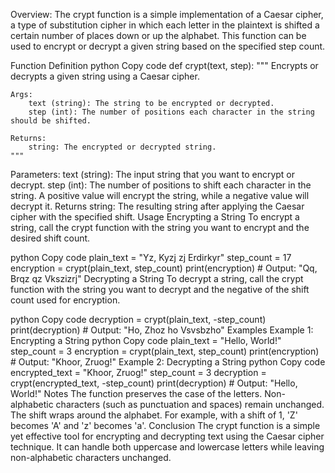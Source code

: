 Overview: 
The crypt function is a simple implementation of a Caesar cipher, a type of substitution cipher in which each letter in the plaintext is shifted a certain number of places down or up the alphabet. This function can be used to encrypt or decrypt a given string based on the specified step count.

Function Definition
python
Copy code
def crypt(text, step):
    """
    Encrypts or decrypts a given string using a Caesar cipher.

    Args:
        text (string): The string to be encrypted or decrypted.
        step (int): The number of positions each character in the string should be shifted.

    Returns:
        string: The encrypted or decrypted string.
    """
Parameters:
text (string): The input string that you want to encrypt or decrypt.
step (int): The number of positions to shift each character in the string. A positive value will encrypt the string, while a negative value will decrypt it.
Returns
string: The resulting string after applying the Caesar cipher with the specified shift.
Usage
Encrypting a String
To encrypt a string, call the crypt function with the string you want to encrypt and the desired shift count.

python
Copy code
plain_text = "Yz, Kyzj zj Erdirkyr"
step_count = 17
encryption = crypt(plain_text, step_count)
print(encryption)  # Output: "Qq, Brqz qz Vkszizrj"
Decrypting a String
To decrypt a string, call the crypt function with the string you want to decrypt and the negative of the shift count used for encryption.

python
Copy code
decryption = crypt(plain_text, -step_count)
print(decryption)  # Output: "Ho, Zhoz ho Vsvsbzho"
Examples
Example 1: Encrypting a String
python
Copy code
plain_text = "Hello, World!"
step_count = 3
encryption = crypt(plain_text, step_count)
print(encryption)  # Output: "Khoor, Zruog!"
Example 2: Decrypting a String
python
Copy code
encrypted_text = "Khoor, Zruog!"
step_count = 3
decryption = crypt(encrypted_text, -step_count)
print(decryption)  # Output: "Hello, World!"
Notes
The function preserves the case of the letters.
Non-alphabetic characters (such as punctuation and spaces) remain unchanged.
The shift wraps around the alphabet. For example, with a shift of 1, 'Z' becomes 'A' and 'z' becomes 'a'.
Conclusion
The crypt function is a simple yet effective tool for encrypting and decrypting text using the Caesar cipher technique. It can handle both uppercase and lowercase letters while leaving non-alphabetic characters unchanged.
